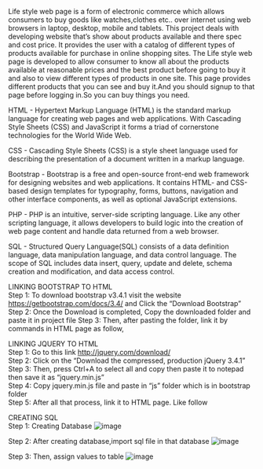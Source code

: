 Life style web page is a form of electronic commerce which allows consumers to buy goods like watches,clothes etc.. over internet using web browsers in laptop, desktop, mobile and tablets.
This project deals with developing website that’s show about  products available and there spec and cost price. 
It provides the user with a catalog of different types of products available for purchase in online shopping sites. 
The Life style web page is developed to allow consumer to know all about the products available at reasonable prices and the best product before going to buy it and also to view different types of products in one site. 
This page provides different products that you can see and buy it.And you should signup to that page before logging in.So you can buy things you need.

HTML - Hypertext Markup Language (HTML) is the standard markup language for creating web pages and web applications. With Cascading Style Sheets (CSS) and JavaScript it forms a triad of cornerstone technologies for the World Wide Web.

CSS - Cascading Style Sheets (CSS) is a style sheet language used for describing the presentation of a document written in a markup language.

Bootstrap - Bootstrap is a free and open-source front-end web framework for designing websites and web applications. It contains HTML- and CSS-based design templates for typography, forms, buttons, navigation and other interface components, as well as optional JavaScript extensions.

PHP - PHP is an intuitive, server-side scripting language. Like any other scripting language, it allows developers to build logic into the creation of web page content and handle data returned from a web browser.

SQL - Structured Query Language(SQL) consists of a data definition language, data manipulation language, and data control language. The scope of SQL includes data insert, query, update and delete, schema creation and modification, and data access control.

LINKING BOOTSTRAP TO HTML  
Step 1: To download bootstrap v3.4.1 visit the website   
https://getbootstrap.com/docs/3.4/ and Click the “Download Bootstrap”  
Step 2: Once the Download is completed, Copy the downloaded folder and paste it in project file 
Step 3: Then, after pasting the folder, link it by commands in HTML page as follow, <html>  
<head>  
<link rel="stylesheet" href="bootstrap/css/bootstrap.min.css" type="text/css">  
<script src="bootstrap/js/bootstrap.min.js"></script>  
</head>  
</html> 

LINKING JQUERY TO HTML  
Step 1: Go to this link http://jquery.com/download/  
Step 2: Click on the “Download the compressed, production jQuery 3.4.1”  
Step 3: Then, press Ctrl+A to select all and copy then paste it to notepad then save it as “jquery.min.js”  
Step 4: Copy jquery.min.js file and paste in “js” folder which is in bootstrap folder  
Step 5: After all that process, link it to HTML page. Like follow  
<html>  
<head>  
<link rel="stylesheet" href="bootstrap/css/bootstrap.min.css" type="text/css">  
<script src="bootstrap/js/jquery.min.js"></script>  
<script src="bootstrap/js/bootstrap.min.js"></script>  
</head>  
</html> 

CREATING SQL  
Step 1: Creating Database  ![image](https://github.com/user-attachments/assets/5e6450b0-f355-442b-81f3-088fddce1937)

Step 2: After creating database,import sql file in that database ![image](https://github.com/user-attachments/assets/3454ee54-8e1e-4888-876d-91331d36f297)

Step 3: Then, assign values to table  ![image](https://github.com/user-attachments/assets/70f26299-e029-4b07-a5cd-a83ddfcd60d5)
